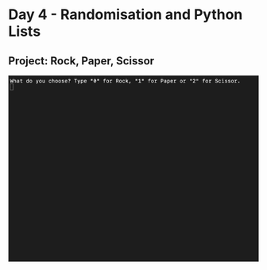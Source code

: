 <h1>Day 4 - Randomisation and Python Lists</h1>
<h2>Project: Rock, Paper, Scissor</h2> 
<img src="rock-paper-scissor.gif">